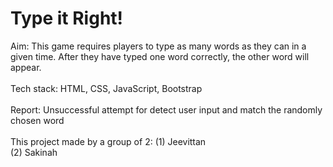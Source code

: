 # Type it Right!

Aim: This game requires players to type as many words as they can in a given time. After they have typed one word correctly, the other word will appear. 
<br><br>
Tech stack: HTML, CSS, JavaScript, Bootstrap
<br><br>
Report:
Unsuccessful attempt for detect user input and match the randomly chosen word
<br><br>
This project made by a group of 2:
(1) Jeevittan<br>
(2) Sakinah



